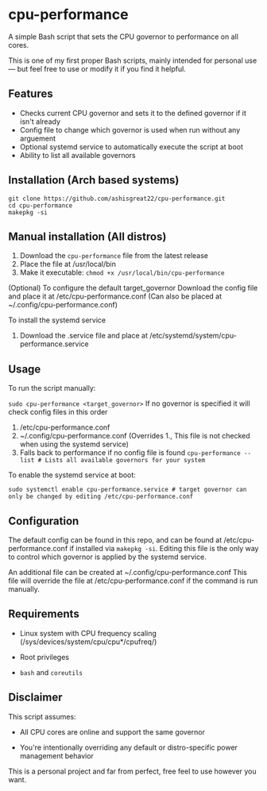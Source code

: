# cpu-performance
A simple Bash script that sets the CPU governor to performance on all cores.

This is one of my first proper Bash scripts, mainly intended for personal use — but feel free to use or modify it if you find it helpful.

## Features

* Checks current CPU governor and sets it to the defined governor if it isn't already
* Config file to change which governor is used when run without any arguement
* Optional systemd service to automatically execute the script at boot
* Ability to list all available governors

## Installation (Arch based systems)

```
git clone https://github.com/ashisgreat22/cpu-performance.git
cd cpu-performance
makepkg -si
```

## Manual installation (All distros)

1. Download the ```cpu-performance``` file from the latest release
2. Place the file at /usr/local/bin 
3. Make it executable: ```chmod +x /usr/local/bin/cpu-performance```

(Optional)
To configure the default target_governor
Download the config file and place it at /etc/cpu-performance.conf (Can also be placed at ~/.config/cpu-performance.conf)

To install the systemd service
1. Download the .service file and place at /etc/systemd/system/cpu-performance.service

## Usage 
To run the script manually:

```sudo cpu-performance <target_governor>```
If no governor is specified it will check config files in this order
1. /etc/cpu-performance.conf 
2. ~/.config/cpu-performance.conf (Overrides 1., This file is not checked when using the systemd service)
3. Falls back to performance if no config file is found
```cpu-performance --list # Lists all available governors for your system```

To enable the systemd service at boot:

```sudo systemctl enable cpu-performance.service # target governor can only be changed by editing /etc/cpu-performance.conf```

## Configuration
The default config can be found in this repo, and can be found at /etc/cpu-performance.conf if installed via ```makepkg -si```. Editing this file is the only way to control which governor is applied by the systemd service.

An additional file can be created at ~/.config/cpu-performance.conf 
This file will override the file at /etc/cpu-performance.conf if the command is run manually.

## Requirements

* Linux system with CPU frequency scaling (/sys/devices/system/cpu/cpu*/cpufreq/)

* Root privileges

* `bash` and `coreutils`

## Disclaimer
 This script assumes:

* All CPU cores are online and support the same governor

* You're intentionally overriding any default or distro-specific power management behavior

This is a personal project and far from perfect, free feel to use however you want.
